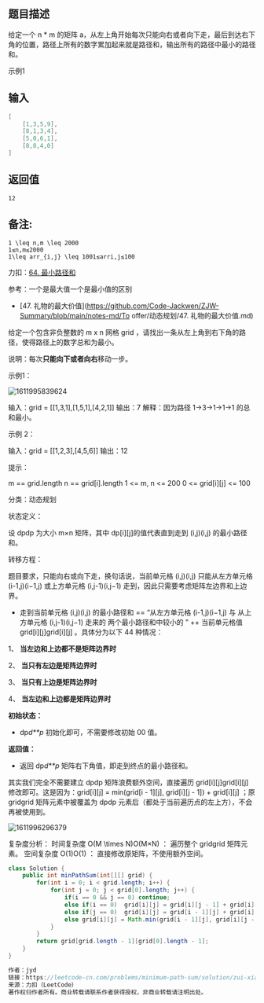 ## 题目描述

给定一个 n * m 的矩阵 a，从左上角开始每次只能向右或者向下走，最后到达右下角的位置，路径上所有的数字累加起来就是路径和，输出所有的路径中最小的路径和。

示例1

## 输入

```java
[
	[1,3,5,9],
	[8,1,3,4],
	[5,0,6,1],
	[8,8,4,0]
]
```

## 返回值

```
12
```

## 备注:

```
1 \leq n,m \leq 2000
1≤n,m≤2000
1\leq arr_{i,j} \leq 1001≤arri,j≤100
```







力扣：[64. 最小路径和](https://leetcode-cn.com/problems/minimum-path-sum/)



参考：一个是最大值一个是最小值的区别

- [47. 礼物的最大价值](https://github.com/Code-Jackwen/ZJW-Summary/blob/main/notes-md/To offer/动态规划/47. 礼物的最大价值.md)





给定一个包含非负整数的 m x n 网格 grid ，请找出一条从左上角到右下角的路径，使得路径上的数字总和为最小。

说明：每次**只能向下或者向右**移动一步。





示例1：

![1611995839624](../../../../assets/1611995839624.png)

输入：grid = [[1,3,1],[1,5,1],[4,2,1]]
输出：7
解释：因为路径 1→3→1→1→1 的总和最小。



示例 2：

输入：grid = [[1,2,3],[4,5,6]]
输出：12




提示：

m == grid.length
n == grid[i].length
1 <= m, n <= 200
0 <= grid[i][j] <= 100





分类：动态规划



状态定义：

设 dpdp 为大小 m×n 矩阵，其中 dp\[i][j]的值代表直到走到 (i,j)(i,j) 的最小路径和。



转移方程：

题目要求，只能向右或向下走，换句话说，当前单元格 (i,j)(i,j) 只能从左方单元格 (i-1,j)(i−1,j) 或上方单元格 (i,j-1)(i,j−1) 走到，因此只需要考虑矩阵左边界和上边界。



- 走到当前单元格 (i,j)(i,j) 的最小路径和 == “从左方单元格 (i-1,j)(i−1,j) 与 从上方单元格 (i,j-1)(i,j−1) 走来的 两个最小路径和中较小的 ” ++ 当前单元格值 grid[i][j]grid[i][j] 。具体分为以下 44 种情况：

1、 **当左边和上边都不是矩阵边界时** 

2、 **当只有左边是矩阵边界时** 

3、 **当只有上边是矩阵边界时** 

4、 **当左边和上边都是矩阵边界时** 



**初始状态：**

- dp*d**p* 初始化即可，不需要修改初始 00 值。



**返回值：**

- 返回 dp*d**p* 矩阵右下角值，即走到终点的最小路径和。



其实我们完全不需要建立 dpdp 矩阵浪费额外空间，直接遍历 grid[i][j]grid[i][j] 修改即可。这是因为：grid[i][j] = min(grid[i - 1][j], grid[i][j - 1]) + grid[i][j] ；原 gridgrid 矩阵元素中被覆盖为 dpdp 元素后（都处于当前遍历点的左上方），不会再被使用到。



![1611996296379](../../../../assets/1611996296379.png)

复杂度分析：
时间复杂度 O(M \times N)O(M×N) ： 遍历整个 gridgrid 矩阵元素。
空间复杂度 O(1)O(1) ： 直接修改原矩阵，不使用额外空间。



````java
class Solution {
    public int minPathSum(int[][] grid) {
        for(int i = 0; i < grid.length; i++) {
            for(int j = 0; j < grid[0].length; j++) {
                if(i == 0 && j == 0) continue;
                else if(i == 0)  grid[i][j] = grid[i][j - 1] + grid[i][j];
                else if(j == 0)  grid[i][j] = grid[i - 1][j] + grid[i][j];
                else grid[i][j] = Math.min(grid[i - 1][j], grid[i][j - 1]) + grid[i][j];
            }
        }
        return grid[grid.length - 1][grid[0].length - 1];
    }
}

作者：jyd
链接：https://leetcode-cn.com/problems/minimum-path-sum/solution/zui-xiao-lu-jing-he-dong-tai-gui-hua-gui-fan-liu-c/
来源：力扣（LeetCode）
著作权归作者所有。商业转载请联系作者获得授权，非商业转载请注明出处。
````

